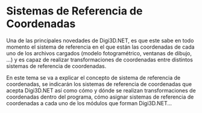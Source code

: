 # Sistemas de Referencia de Coordenadas

Una de las principales novedades de Digi3D.NET, es que este sabe en todo momento el sistema de referencia en el que están las coordenadas de cada uno de los archivos cargados \(modelo fotogramétrico, ventanas de dibujo, ...\) y es capaz de realizar transformaciones de coordenadas entre distintos sistemas de referencia de coordenadas.

En este tema se va a explicar el concepto de sistema de referencia de coordenadas, se indicarán los sistemas de referencia de coordenadas que acepta Digi3D.NET así como cómo y dónde se realizan transformaciones de coordenadas dentro del programa, cómo asignar sistemas de referencia de coordenadas a cada uno de los módulos que forman Digi3D.NET...

